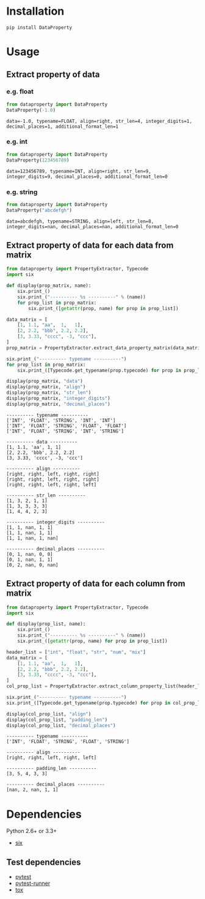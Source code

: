 # Installation
```
pip install DataProperty
```


# Usage
## Extract property of data
### e.g. float
```python
from dataproperty import DataProperty
DataProperty(-1.0)
```

    data=-1.0, typename=FLOAT, align=right, str_len=4, integer_digits=1, decimal_places=1, additional_format_len=1

### e.g. int
```python
from dataproperty import DataProperty
DataProperty(123456789)
```

    data=123456789, typename=INT, align=right, str_len=9, integer_digits=9, decimal_places=0, additional_format_len=0

### e.g. string
```python
from dataproperty import DataProperty
DataProperty("abcdefgh")
```

    data=abcdefgh, typename=STRING, align=left, str_len=8, integer_digits=nan, decimal_places=nan, additional_format_len=0

## Extract property of data for each data from matrix
```python
from dataproperty import PropertyExtractor, Typecode
import six

def display(prop_matrix, name):
    six.print_()
    six.print_("---------- %s ----------" % (name))
    for prop_list in prop_matrix:
        six.print_([getattr(prop, name) for prop in prop_list])

data_matrix = [
    [1, 1.1, "aa",  1,   1],
    [2, 2.2, "bbb", 2.2, 2.2],
    [3, 3.33, "cccc", -3, "ccc"],
]
prop_matrix = PropertyExtractor.extract_data_property_matrix(data_matrix)

six.print_("---------- typename ----------")
for prop_list in prop_matrix:
    six.print_([Typecode.get_typename(prop.typecode) for prop in prop_list])

display(prop_matrix, "data")
display(prop_matrix, "align")
display(prop_matrix, "str_len")
display(prop_matrix, "integer_digits")
display(prop_matrix, "decimal_places")
```

    ---------- typename ----------
    ['INT', 'FLOAT', 'STRING', 'INT', 'INT']
    ['INT', 'FLOAT', 'STRING', 'FLOAT', 'FLOAT']
    ['INT', 'FLOAT', 'STRING', 'INT', 'STRING']

    ---------- data ----------
    [1, 1.1, 'aa', 1, 1]
    [2, 2.2, 'bbb', 2.2, 2.2]
    [3, 3.33, 'cccc', -3, 'ccc']

    ---------- align ----------
    [right, right, left, right, right]
    [right, right, left, right, right]
    [right, right, left, right, left]

    ---------- str_len ----------
    [1, 3, 2, 1, 1]
    [1, 3, 3, 3, 3]
    [1, 4, 4, 2, 3]

    ---------- integer_digits ----------
    [1, 1, nan, 1, 1]
    [1, 1, nan, 1, 1]
    [1, 1, nan, 1, nan]

    ---------- decimal_places ----------
    [0, 1, nan, 0, 0]
    [0, 1, nan, 1, 1]
    [0, 2, nan, 0, nan]


## Extract property of data for each column from matrix
```python
from dataproperty import PropertyExtractor, Typecode
import six

def display(prop_list, name):
    six.print_()
    six.print_("---------- %s ----------" % (name))
    six.print_([getattr(prop, name) for prop in prop_list])

header_list = ["int", "float", "str", "num", "mix"]
data_matrix = [
    [1, 1.1, "aa",  1,   1],
    [2, 2.2, "bbb", 2.2, 2.2],
    [3, 3.33, "cccc", -3, "ccc"],
]
col_prop_list = PropertyExtractor.extract_column_property_list(header_list, data_matrix)

six.print_("---------- typename ----------")
six.print_([Typecode.get_typename(prop.typecode) for prop in col_prop_list])

display(col_prop_list, "align")
display(col_prop_list, "padding_len")
display(col_prop_list, "decimal_places")
```

    ---------- typename ----------
    ['INT', 'FLOAT', 'STRING', 'FLOAT', 'STRING']

    ---------- align ----------
    [right, right, left, right, left]

    ---------- padding_len ----------
    [3, 5, 4, 3, 3]

    ---------- decimal_places ----------
    [nan, 2, nan, 1, 1]


# Dependencies
Python 2.6+ or 3.3+

-   [six](https://pypi.python.org/pypi/six/)

## Test dependencies

-   [pytest](https://pypi.python.org/pypi/pytest)
-   [pytest-runner](https://pypi.python.org/pypi/pytest-runner)
-   [tox](https://pypi.python.org/pypi/tox)
